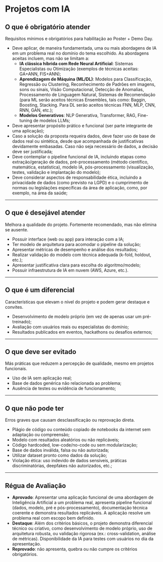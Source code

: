 # Projetos com IA

## O que é obrigatório atender
Requisitos mínimos e obrigatórios para habilitação ao Poster + Demo Day.

- Deve aplicar, de maneira fundamentada, uma ou mais abordagens de IA em um problema real no domínio do tema escolhido. As abordagens aceitas incluem, mas não se limitam a:  
  - **IA clássica híbrida com Rede Neural Artificial**: Sistemas Especialistas ou Otimização (exemplos de técnicas aceitas: GA+ANN, FIS+ANN);  
  - **Aprendizagem de Máquina (ML/DL)**: Modelos para Classificação, Regressão ou Clustering, Reconhecimento de Padrões em imagens, sons ou sinais, Visão Computacional, Detecção de Anomalias, Processamento de Linguagem Natural, Sistemas de Recomendação (para ML serão aceitos técnicas Ensembles, tais como: Baggin, Boosting, Stacking. Para DL serão aceitos técnicas FNN, MLP, CNN, RNN, GAN, etc.);  
  - **Modelos Generativos**: NLP Generativa, Transformer, RAG, Fine-tuning de modelos LLMs;  
- Deve apresentar propósito prático e funcional (ser parte integrante de uma aplicação);
- Caso a solução da proposta requeira dados, deve fazer uso de base de dados real ou sintética, desde que acompanhada de justificativas devidamente embasadas. Caso não seja necessário de dados, a decisão deve ser justificada;
- Deve contemplar o pipeline funcional de IA, incluindo etapas como extração/geração de dados, pré-processamento (método científico, matemática, estatística), modelo IA, pós-processamento (visualização, testes, validação e implantação do modelo);
- Deve considerar aspectos de responsabilidade ética, incluindo a privacidade de dados (como previsto na LGPD) e o cumprimento de normas ou legislações específicas da área de aplicação, como, por exemplo, na área da saúde;

---

## O que é desejável atender
Melhora a qualidade do projeto. Fortemente recomendado, mas não elimina se ausente.

- Possuir interface (web ou app) para interação com a IA;
- Ter modelo de arquitetura para acomodar o pipeline da solução;
- Apresentar métricas de desempenho e análise dos resultados;
- Realizar validação do modelo com técnica adequada (k-fold, holdout, etc.);
- Apresentar justificativa clara para escolha do algoritmo/modelo;
- Possuir infraestrutura de IA em nuvem (AWS, Azure, etc.).

---

## O que é um diferencial
Características que elevam o nível do projeto e podem gerar destaque e convites.

- Desenvolvimento de modelo próprio (em vez de apenas usar um pré-treinado);
- Avaliação com usuários reais ou especialistas do domínio;
- Resultados publicados em eventos, hackathons ou desafios externos;

---

## O que deve ser evitado
Más práticas que reduzem a percepção de qualidade, mesmo em projetos funcionais.

- Uso de IA sem aplicação real;
- Base de dados genérica não relacionada ao problema;
- Ausência de testes ou evidência de funcionamento;

---

## O que não pode ter
Erros graves que causam desclassificação ou reprovação direta.

- Plágio de código ou conteúdo copiado de notebooks da internet sem adaptação ou compreensão;
- Modelo com resultados aleatórios ou não replicáveis;
- Código hardcoded, low-code/no-code ou sem modularização;
- Base de dados inválida, falsa ou não autorizada;
- Utilizar dataset pronto como dados da solução;
- Violação ética: uso indevido de dados sensíveis, práticas discriminatórias, deepfakes não autorizados, etc.;

---

## Régua de Avaliação
- **Aprovado**: Apresentar uma aplicação funcional de uma abordagem de Inteligência Artificial a um problema real, apresenta pipeline funcional (dados, modelo, pré e pós-processamento), documentação técnica coerente e demonstra resultados replicáveis. A aplicação resolve um problema real com escopo bem definido.  
- **Destaque**: Além dos critérios básicos, o projeto demonstra diferencial técnico ou criativo, como desenvolvimento de modelo próprio, uso de arquitetura robusta, ou validação rigorosa (ex.: cross-validation, análise de métricas). Disponibilidade da IA para testes com usuários no dia da apresentação.  
- **Reprovado**: não apresenta, quebra ou não cumpre os critérios obrigatórios.
